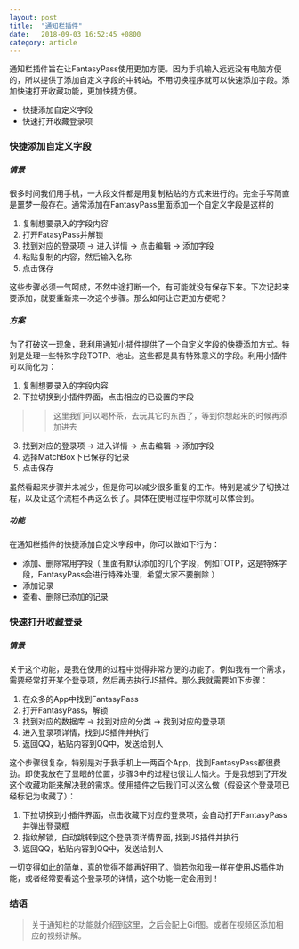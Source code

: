 ```yaml
---
layout: post
title:  "通知栏插件"
date:   2018-09-03 16:52:45 +0800
category: article 
---
```



通知栏插件旨在让FantasyPass使用更加方便。因为手机输入远远没有电脑方便的，所以提供了添加自定义字段的中转站，不用切换程序就可以快速添加字段。添加快速打开收藏功能，更加快捷方便。

* 快捷添加自定义字段
* 快速打开收藏登录项

<!--more-->

### 快捷添加自定义字段

##### 情景

很多时间我们用手机，一大段文件都是用复制粘贴的方式来进行的。完全手写简直是噩梦一般存在。通常添加在FantasyPass里面添加一个自定义字段是这样的

1. 复制想要录入的字段内容
2. 打开FatasyPass并解锁
3. 找到对应的登录项 -> 进入详情 -> 点击编辑 -> 添加字段
4. 粘贴复制的内容，然后输入名称
5. 点击保存

这些步骤必须一气呵成，不然中途打断一个，有可能就没有保存下来。下次记起来要添加，就要重新来一次这个步骤。那么如何让它更加方便呢？

##### 方案

为了打破这一现象，我利用通知小插件提供了一个自定义字段的快捷添加方式。特别是处理一些特殊字段TOTP、地址。这些都是具有特殊意义的字段。利用小插件可以简化为：

1. 复制想要录入的字段内容
2. 下拉切换到小插件界面，点击相应的已设置的字段

>> 这里我们可以喝杯茶，去玩其它的东西了，等到你想起来的时候再添加进去

3. 找到对应的登录项 -> 进入详情 -> 点击编辑 -> 添加字段
4. 选择MatchBox下已保存的记录
5. 点击保存

虽然看起来步骤并未减少，但是你可以减少很多重复的工作。特别是减少了切换过程，以及让这个流程不再这么长了。具体在使用过程中你就可以体会到。


##### 功能

在通知栏插件的快捷添加自定义字段中，你可以做如下行为：

* 添加、删除常用字段（ 里面有默认添加的几个字段，例如TOTP，这是特殊字段，FantasyPass会进行特殊处理，希望大家不要删除 ）
* 添加记录
* 查看、删除已添加的记录


### 快速打开收藏登录

##### 情景

关于这个功能，是我在使用的过程中觉得非常方便的功能了。例如我有一个需求，需要经常打开某个登录项，然后再去执行JS插件。那么我就需要如下步骤：

1. 在众多的App中找到FantasyPass
2. 打开FantasyPass，解锁
3. 找到对应的数据库 -> 找到对应的分类 -> 找到对应的登录项
4. 进入登录项详情，找到JS插件并执行
5. 返回QQ，粘贴内容到QQ中，发送给别人

这个步骤很复杂，特别是对于我手机上一两百个App，找到FantasyPass都很费劲。即使我放在了显眼的位置，步骤3中的过程也很让人恼火。于是我想到了开发这个收藏功能来解决我的需求。使用插件之后我们可以这么做（假设这个登录项已经标记为收藏了）：

1. 下拉切换到小插件界面，点击收藏下对应的登录项，会自动打开FantasyPass并弹出登录框
2. 指纹解锁，自动跳转到这个登录项详情界面, 找到JS插件并执行
3. 返回QQ，粘贴内容到QQ中，发送给别人

一切变得如此的简单，真的觉得不能再好用了。倘若你和我一样在使用JS插件功能，或者经常要看这个登录项的详情，这个功能一定会用到！


### 结语

> 关于通知栏的功能就介绍到这里，之后会配上Gif图。或者在视频区添加相应的视频讲解。